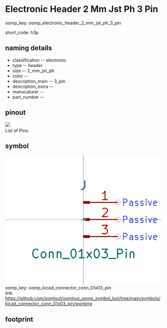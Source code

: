 # Electronic Header 2 Mm Jst Ph 3 Pin
oomp_key: oomp_electronic_header_2_mm_jst_ph_3_pin  

short_code: h3p
## naming details
* classification -- electronic
* type -- header
* size -- 2_mm_jst_ph
* color -- 
* description_main -- 3_pin
* description_extra -- 
* manucaturer -- 
* part_number -- 
## pinout
![](working_pinout_600.png)  
List of Pins:

## symbol

![](symbol/0/working/working_600.png)  
oomp_key: oomp_kicad_connector_conn_01x03_pin  
link: https://github.com/oomlout/oomlout_oomp_symbol_bot/tree/main/symbols/kicad_connector_conn_01x03_pin/working  


## footprint
